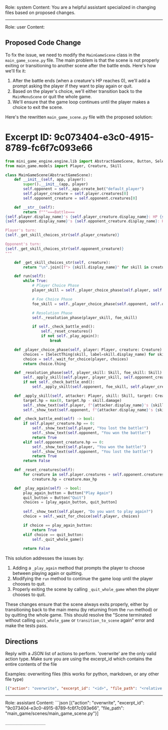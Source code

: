 Role: system
Content: You are a helpful assistant specialized in changing files based on proposed changes.
__________________
Role: user
Content: 
## Proposed Code Change
To fix the issue, we need to modify the `MainGameScene` class in the `main_game_scene.py` file. The main problem is that the scene is not properly exiting or transitioning to another scene after the battle ends. Here's how we'll fix it:

1. After the battle ends (when a creature's HP reaches 0), we'll add a prompt asking the player if they want to play again or quit.
2. Based on the player's choice, we'll either transition back to the `MainMenuScene` or quit the whole game.
3. We'll ensure that the game loop continues until the player makes a choice to exit the scene.

Here's the rewritten `main_game_scene.py` file with the proposed solution:

# Excerpt ID: 9c073404-e3c0-4915-8789-fc6f7c093e66
```python main_game/scenes/main_game_scene.py
from mini_game_engine.engine.lib import AbstractGameScene, Button, SelectThing
from main_game.models import Player, Creature, Skill

class MainGameScene(AbstractGameScene):
    def __init__(self, app, player):
        super().__init__(app, player)
        self.opponent = self._app.create_bot("default_player")
        self.player_creature = self.player.creatures[0]
        self.opponent_creature = self.opponent.creatures[0]

    def __str__(self):
        return f"""===Battle===
{self.player.display_name}'s {self.player_creature.display_name}: HP {self.player_creature.hp}/{self.player_creature.max_hp}
{self.opponent.display_name}'s {self.opponent_creature.display_name}: HP {self.opponent_creature.hp}/{self.opponent_creature.max_hp}

Player's turn:
{self._get_skill_choices_str(self.player_creature)}

Opponent's turn:
{self._get_skill_choices_str(self.opponent_creature)}
"""

    def _get_skill_choices_str(self, creature):
        return "\n".join([f"> {skill.display_name}" for skill in creature.skills])

    def run(self):
        while True:
            # Player Choice Phase
            player_skill = self._player_choice_phase(self.player, self.player_creature)

            # Foe Choice Phase
            foe_skill = self._player_choice_phase(self.opponent, self.opponent_creature)

            # Resolution Phase
            self._resolution_phase(player_skill, foe_skill)

            if self._check_battle_end():
                self._reset_creatures()
                if not self._play_again():
                    break

    def _player_choice_phase(self, player: Player, creature: Creature) -> Skill:
        choices = [SelectThing(skill, label=skill.display_name) for skill in creature.skills]
        choice = self._wait_for_choice(player, choices)
        return choice.thing

    def _resolution_phase(self, player_skill: Skill, foe_skill: Skill):
        self._apply_skill(self.player, player_skill, self.opponent_creature)
        if not self._check_battle_end():
            self._apply_skill(self.opponent, foe_skill, self.player_creature)

    def _apply_skill(self, attacker: Player, skill: Skill, target: Creature):
        target.hp = max(0, target.hp - skill.damage)
        self._show_text(self.player, f"{attacker.display_name}'s {skill.display_name} dealt {skill.damage} damage to {target.display_name}!")
        self._show_text(self.opponent, f"{attacker.display_name}'s {skill.display_name} dealt {skill.damage} damage to {target.display_name}!")

    def _check_battle_end(self) -> bool:
        if self.player_creature.hp == 0:
            self._show_text(self.player, "You lost the battle!")
            self._show_text(self.opponent, "You won the battle!")
            return True
        elif self.opponent_creature.hp == 0:
            self._show_text(self.player, "You won the battle!")
            self._show_text(self.opponent, "You lost the battle!")
            return True
        return False

    def _reset_creatures(self):
        for creature in self.player.creatures + self.opponent.creatures:
            creature.hp = creature.max_hp

    def _play_again(self) -> bool:
        play_again_button = Button("Play Again")
        quit_button = Button("Quit")
        choices = [play_again_button, quit_button]
        
        self._show_text(self.player, "Do you want to play again?")
        choice = self._wait_for_choice(self.player, choices)

        if choice == play_again_button:
            return True
        elif choice == quit_button:
            self._quit_whole_game()
        
        return False
```

This solution addresses the issues by:

1. Adding a `_play_again` method that prompts the player to choose between playing again or quitting.
2. Modifying the `run` method to continue the game loop until the player chooses to quit.
3. Properly exiting the scene by calling `_quit_whole_game` when the player chooses to quit.

These changes ensure that the scene always exits properly, either by transitioning back to the main menu (by returning from the `run` method) or by quitting the whole game. This should resolve the "Scene terminated without calling `quit_whole_game` or `transition_to_scene` again" error and make the tests pass.

## Directions
Reply with a JSON list of actions to perform. 'overwrite' are the only valid action type. 
Make sure you are using the excerpt_id which contains the entire contents of the file

Examples:
overwriting files (this works for python, markdown, or any other file type)
```json output_example1
[{"action": "overwrite", "excerpt_id": "<id>", "file_path": "<relative file path>"}]
```

__________________
Role: assistant
Content: ```json
[{"action": "overwrite", "excerpt_id": "9c073404-e3c0-4915-8789-fc6f7c093e66", "file_path": "main_game/scenes/main_game_scene.py"}]
```
__________________
